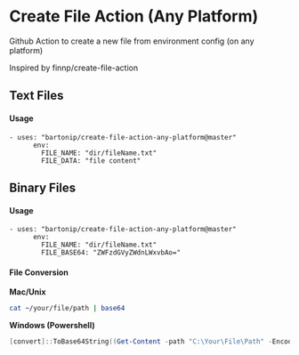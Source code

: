 # Create File Action (Any Platform)
Github Action to create a new file from environment config (on any platform)

Inspired by finnp/create-file-action

## Text Files
#### Usage
```workflow
- uses: "bartonip/create-file-action-any-platform@master"
      env:
        FILE_NAME: "dir/fileName.txt"
        FILE_DATA: "file content"
```

## Binary Files
#### Usage
```workflow
- uses: "bartonip/create-file-action-any-platform@master"
      env:
        FILE_NAME: "dir/fileName.txt"
        FILE_BASE64: "ZWFzdGVyZWdnLWxvbAo="
```

#### File Conversion
**Mac/Unix**

```bash
cat ~/your/file/path | base64
```

**Windows (Powershell)**

```powershell
[convert]::ToBase64String((Get-Content -path "C:\Your\File\Path" -Encoding byte))
````
